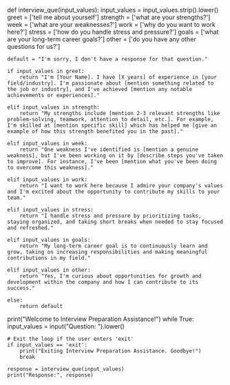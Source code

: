 def interview_que(input_values):
    input_values = input_values.strip().lower()  
    greet = ['tell me about yourself']
    strength = ['what are your strengths?']
    week = ['what are your weaknesses?']
    work = ['why do you want to work here?']
    stress = ['how do you handle stress and pressure?']
    goals = ['what are your long-term career goals?']
    other = ['do you have any other questions for us?']
    
    default = "I'm sorry, I don't have a response for that question."

    if input_values in greet:
        return "I'm [Your Name]. I have [X years] of experience in [your field/industry]. I'm passionate about [mention something related to the job or industry], and I've achieved [mention any notable achievements or experiences]."

    elif input_values in strength:
        return "My strengths include [mention 2-3 relevant strengths like problem-solving, teamwork, attention to detail, etc.]. For example, I'm skilled at [mention specific skill] which has helped me [give an example of how this strength benefited you in the past]."

    elif input_values in week:
        return "One weakness I've identified is [mention a genuine weakness], but I've been working on it by [describe steps you've taken to improve]. For instance, I've been [mention what you've been doing to overcome this weakness]."

    elif input_values in work:
        return "I want to work here because I admire your company's values and I'm excited about the opportunity to contribute my skills to your team."

    elif input_values in stress:
        return "I handle stress and pressure by prioritizing tasks, staying organized, and taking short breaks when needed to stay focused and refreshed."

    elif input_values in goals:
        return "My long-term career goal is to continuously learn and grow, taking on increasing responsibilities and making meaningful contributions in my field."

    elif input_values in other:
        return "Yes, I'm curious about opportunities for growth and development within the company and how I can contribute to its success."

    else:
        return default

print("Welcome to Interview Preparation Assistance!")
while True:
    input_values = input("Question: ").lower()  

    # Exit the loop if the user enters 'exit'
    if input_values == 'exit':
        print("Exiting Interview Preparation Assistance. Goodbye!")
        break

    response = interview_que(input_values)
    print("Response:", response)

